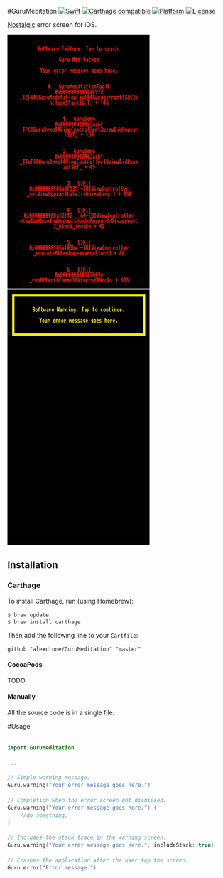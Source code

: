 #GuruMeditation
[![Swift](https://img.shields.io/badge/swift-2.2-orange.svg?style=flat)](#)
[![Carthage compatible](https://img.shields.io/badge/Carthage-compatible-4BC51D.svg?style=flat)](https://github.com/Carthage/Carthage)
[![Platform](https://img.shields.io/badge/platform-ios-lightgrey.svg?style=flat)](#)
[![License](https://img.shields.io/badge/license-MIT-blue.svg?style=flat)](https://opensource.org/licenses/MIT)

[Nostalgic](https://en.wikipedia.org/wiki/Guru_Meditation) error screen for iOS.

<img src="Doc/error_screen.gif" width="320" alt="error"/>
<img src="Doc/warning_screen.gif" width="320" alt="error"/>

## Installation

### Carthage


To install Carthage, run (using Homebrew):

	$ brew update
	$ brew install carthage	

Then add the following line to your `Cartfile`:

	github "alexdrone/GuruMeditation" "master"    


#### CocoaPods
TODO

#### Manually
All the source code is in a single file.

#Usage

```swift

import GuruMeditation

...

// Simple warning message.
Guru.warning("Your error message goes here.")

// Completion when the error screen get dismissed.
Guru.warning("Your error message goes here.") {
	//do something.
}

// Includes the stack trace in the warning screen.
Guru.warning("Your error message goes here.", includeStack: true)

// Crashes the application after the user tap the screen.
Guru.error("Error message.")


``` 